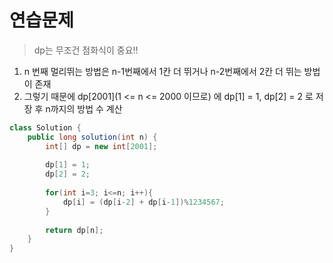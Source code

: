 # 연습문제
> dp는 무조건 점화식이 중요!!
1. n 번째 멀리뛰는 방법은 n-1번째에서 1칸 더 뛰거나 n-2번째에서 2칸 더 뛰는 방법이 존재
2. 그렇기 때문에 dp[2001](1 <= n <= 2000 이므로) 에 dp[1] = 1, dp[2] = 2 로 저장 후 n까지의 방법 수 계산


```java
class Solution {
    public long solution(int n) {
        int[] dp = new int[2001];
        
        dp[1] = 1;
        dp[2] = 2;
        
        for(int i=3; i<=n; i++){
            dp[i] = (dp[i-2] + dp[i-1])%1234567;
        }
        
        return dp[n];
    }
}
```
